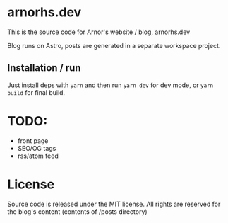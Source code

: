 # arnorhs.dev

This is the source code for Arnor's website / blog, arnorhs.dev

Blog runs on Astro, posts are generated in a separate workspace project.

## Installation / run

Just install deps with `yarn` and then run `yarn dev` for dev mode, or `yarn build` for final build.

# TODO:

- front page
- SEO/OG tags
- rss/atom feed

# License

Source code is released under the MIT license. All rights are reserved for the blog's content (contents of /posts directory)
